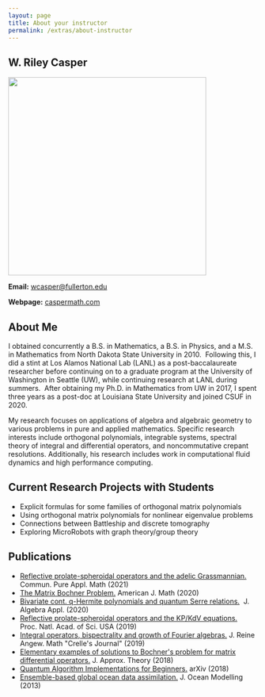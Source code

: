 ```yaml
---
layout: page
title: About your instructor
permalink: /extras/about-instructor
---
```


## W. Riley Casper
<img src="img/casper.jpg" width="400" height="400" />


**Email:** wcasper@fullerton.edu

**Webpage:** <a target="_parent" href="https://caspermath.com">caspermath.com</a>

## About Me

I obtained concurrently a B.S. in Mathematics, a B.S. in Physics, and a M.S. in Mathematics from North Dakota State University in 2010.  Following this, I did a stint at Los Alamos National Lab (LANL) as a post-baccalaureate researcher before continuing on to a graduate program at the University of Washington in Seattle (UW), while continuing research at LANL during summers.  After obtaining my Ph.D. in Mathematics from UW in 2017, I spent three years as a post-doc at Louisiana State University and joined CSUF in 2020.

My research focuses on applications of algebra and algebraic geometry to various problems in pure and applied mathematics. Specific research interests include orthogonal polynomials, integrable systems, spectral theory of integral and differential operators, and noncommutative crepant resolutions. Additionally, his research includes work in computational fluid dynamics and high performance computing.

## Current Research Projects with Students
* Explicit formulas for some families of orthogonal matrix polynomials
* Using orthogonal matrix polynomials for nonlinear eigenvalue problems
* Connections between Battleship and discrete tomography
* Exploring MicroRobots with graph theory/group theory

## Publications
* <a target="_parent" href="https://arxiv.org/abs/1803.04405">Reflective prolate-spheroidal operators and the adelic Grassmannian.</a> Commun. Pure Appl. Math (2021)
* <a target="_parent" href="https://arxiv.org/abs/1803.04405">The Matrix Bochner Problem.</a> American J. Math (2020)
* <a target="_parent" href="https://arxiv.org/abs/2002.07895">Bivariate cont. q-Hermite polynomials and quantum Serre relations.</a>  J. Algebra Appl. (2020)
* <a target="_parent" href="https://www.pnas.org/content/116/37/18310">Reflective prolate-spheroidal operators and the KP/KdV equations.</a>  Proc. Natl. Acad. of Sci. USA (2019)
* <a target="_parent" href="https://doi.org/10.1515/crelle-2019-0031">Integral operators, bispectrality and growth of Fourier algebras.</a> J. Reine Angew. Math "Crelle's Journal" (2019)
* <a target="_parent" href="https://www.sciencedirect.com/science/article/abs/pii/S0021904518300182">Elementary examples of solutions to Bochner's problem for matrix differential operators.</a> J. Approx. Theory (2018)
* <a target="_parent" href="https://arxiv.org/abs/1804.03719">Quantum Algorithm Implementations for Beginners.</a> arXiv (2018)
* <a target="_parent" href="https://www.sciencedirect.com/science/article/abs/pii/S1463500313001649">Ensemble-based global ocean data assimilation.</a> J. Ocean Modelling (2013)


